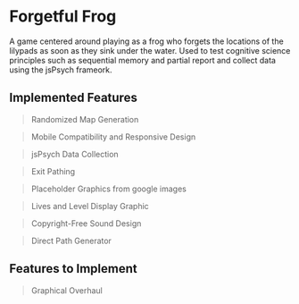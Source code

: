 # Forgetful Frog

A game centered around playing as a frog who forgets the locations of the lilypads as soon as they sink under the water. Used to test
cognitive science principles such as sequential memory and partial report and collect data using the jsPsych frameork.

## Implemented Features
>Randomized Map Generation

>Mobile Compatibility and Responsive Design

>jsPsych Data Collection

>Exit Pathing

>Placeholder Graphics from google images

>Lives and Level Display Graphic

>Copyright-Free Sound Design

>Direct Path Generator

## Features to Implement
>Graphical Overhaul